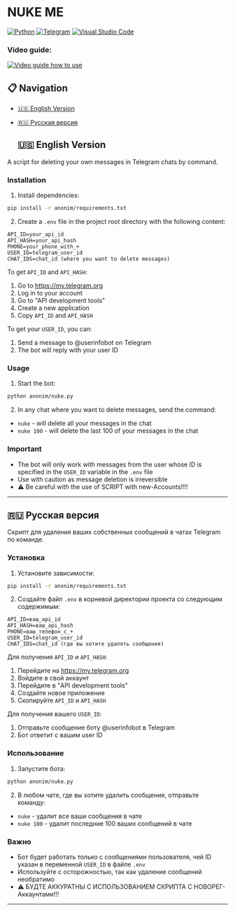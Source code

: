 # NUKE ME

[![Python](https://img.shields.io/badge/Python-3.8+-blue.svg)](
https://www.python.org/downloads/release/python-3133/)
[![Telegram](https://img.shields.io/badge/Telegram-Bot-blue.svg)](https://core.telegram.org/bots)
[![Visual Studio Code](https://img.shields.io/badge/Editor-VSCode-blue.svg?logo=visual-studio-code)](https://code.visualstudio.com/)

### Video guide:
[![Video guide how to use](https://durka.lol/OMBPWcJ)](https://nometh.club/assets/nuketg-lrbW8edQ.mp4)


## 📋 Navigation

- [🇺🇸 English Version](#-english-version)
- [🇷🇺 Русская версия](#-русская-версия)


  ## 🇺🇸 English Version

A script for deleting your own messages in Telegram chats by command.

### Installation

1. Install dependencies:
```bash
pip install -r anonim/requirements.txt
```

2. Create a `.env` file in the project root directory with the following content:
```
API_ID=your_api_id
API_HASH=your_api_hash
PHONE=your_phone_with_+
USER_ID=telegram_user_id
CHAT_IDS=chat_id (where you want to delete messages)
```

To get `API_ID` and `API_HASH`:
1. Go to https://my.telegram.org
2. Log in to your account
3. Go to "API development tools"
4. Create a new application
5. Copy `API_ID` and `API_HASH`

To get your `USER_ID`, you can:
1. Send a message to @userinfobot on Telegram
2. The bot will reply with your user ID

### Usage

1. Start the bot:
```bash
python anonim/nuke.py
```

2. In any chat where you want to delete messages, send the command:
- `nuke` - will delete all your messages in the chat
- `nuke 100` - will delete the last 100 of your messages in the chat

### Important

- The bot will only work with messages from the user whose ID is specified in the `USER_ID` variable in the `.env` file
- Use with caution as message deletion is irreversible
- ⚠️ Be careful with the use of SCRIPT with new-Accounts!!!!


---

## 🇷🇺 Русская версия

Скрипт для удаления ваших собственных сообщений в чатах Telegram по команде.

### Установка

1. Установите зависимости:
```bash
pip install -r anonim/requirements.txt
```

2. Создайте файл `.env` в корневой директории проекта со следующим содержимым:
```
API_ID=ваш_api_id
API_HASH=ваш_api_hash
PHONE=ваш_телефон_с_+
USER_ID=telegram_user_id
CHAT_IDS=chat_id (где вы хотите удалять сообщения)
```

Для получения `API_ID` и `API_HASH`:
1. Перейдите на https://my.telegram.org
2. Войдите в свой аккаунт
3. Перейдите в "API development tools"
4. Создайте новое приложение
5. Скопируйте `API_ID` и `API_HASH`

Для получения вашего `USER_ID`:
1. Отправьте сообщение боту @userinfobot в Telegram
2. Бот ответит с вашим user ID

### Использование

1. Запустите бота:
```bash
python anonim/nuke.py
```

2. В любом чате, где вы хотите удалить сообщения, отправьте команду:
- `nuke` - удалит все ваши сообщения в чате
- `nuke 100` - удалит последние 100 ваших сообщений в чате

### Важно

- Бот будет работать только с сообщениями пользователя, чей ID указан в переменной `USER_ID` в файле `.env`
- Используйте с осторожностью, так как удаление сообщений необратимо
- ⚠️ БУДТЕ АККУРАТНЫ С ИСПОЛЬЗОВАНИЕМ СКРИПТА С НОВОРЕГ-Аккаунтами!!!

---        
